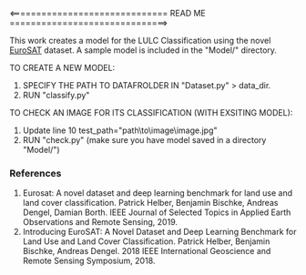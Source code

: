 <============================== READ ME ==============================>

This work creates a model for the LULC Classification using the novel [EuroSAT](https://github.com/phelber/EuroSAT) dataset. 
A sample model is included in the "Model/" directory.

TO CREATE A NEW MODEL:

1. SPECIFY THE PATH TO DATAFROLDER IN "Dataset.py" > data_dir.
2. RUN "classify.py"

TO CHECK AN IMAGE FOR ITS CLASSIFICATION (WITH EXSITING MODEL):

1. Update line 10 test_path="path\to\image\image.jpg"
2. RUN "check.py" (make sure you have model saved in a directory "Model/")


### References

1. Eurosat: A novel dataset and deep learning benchmark for land use and land cover classification. Patrick Helber, Benjamin Bischke, Andreas Dengel, Damian Borth. IEEE Journal of Selected Topics in Applied Earth Observations and Remote Sensing, 2019.
2. Introducing EuroSAT: A Novel Dataset and Deep Learning Benchmark for Land Use and Land Cover Classification. Patrick Helber, Benjamin Bischke, Andreas Dengel. 2018 IEEE International Geoscience and Remote Sensing Symposium, 2018.
